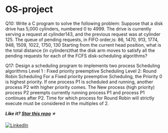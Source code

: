 # OS-project
Q10: Write a C program to solve the following problem: Suppose that a disk drive has 5,000 cylinders, numbered 0 to 4999. The drive is currently serving a request at cylinder143, and the previous request was at cylinder 125. The queue of pending requests, in FIFO
order,is: 86, 1470, 913, 1774, 948, 1509, 1022, 1750, 130
Starting from the current head position, what is the total distance (in cylinders)that the disk arm moves to satisfy all the pending requests for each of the FCFS disk-scheduling algorithms?


Q17: Design a scheduling program to implements two process Scheduling algorithms
Level 1 : Fixed priority preemptive Scheduling
Level 2: Round Robin Scheduling
For a Fixed priority preemptive Scheduling, the Priority 0 is highest priority. If one process P1 is scheduled and running, another process P2 with higher priority comes. The New process (high priority) process P2 preempts currently running process P1 and process P1 continues after P2. 
Time for which process for Round Robin will strictly execute must be considered in the multiples of 2.

***Like it? [Star this repo](https://github.com/Kajaljain22/OS-Assignment/) :star:***

[![LinkedIn](https://img.shields.io/static/v1.svg?label=connect&message=@kajal-jain&color=bfefff&logo=linkedin&style=flat&logoColor=white&colorA=blue)](https://www.linkedin.com/in/kajal-jain/) 
